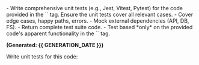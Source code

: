 <instructions>
- Write comprehensive unit tests (e.g., Jest, Vitest, Pytest) for the code provided in the `<task>` tag. Ensure the unit tests cover all relevant cases.
- Cover edge cases, happy paths, errors.
- Mock external dependencies (API, DB, FS).
- Return complete test suite code.
- Test based *only* on the provided code's apparent functionality in the `<task>` tag.
</instructions>

**(Generated: {{ GENERATION_DATE }})**

<task>
Write unit tests for this code:
</task>
